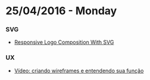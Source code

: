 # 25/04/2016 - Monday

### SVG

- [Responsive Logo Composition With SVG](http://blog.cloudfour.com/responsive-logo-composition-with-svg/)

### UX

- [Vídeo: criando wireframes e entendendo sua função](http://arquiteturadeinformacao.com/design-de-interacao/video-criando-wireframes-e-entendendo-sua-funcao/)